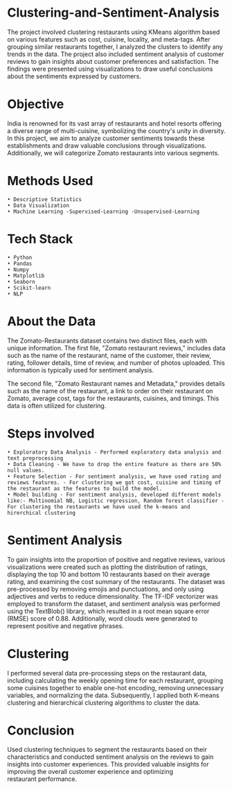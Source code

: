 # Clustering-and-Sentiment-Analysis

The project involved clustering restaurants using KMeans algorithm based on various features such as cost, cuisine, locality, and meta-tags. After grouping similar restaurants together, I analyzed the clusters to identify any trends in the data. The project also included sentiment analysis of customer reviews to gain insights about customer preferences and satisfaction. The findings were presented using visualizations to draw useful conclusions about the sentiments expressed by customers.

# Objective

India is renowned for its vast array of restaurants and hotel resorts offering a diverse range of multi-cuisine, symbolizing the country's unity in diversity. In this project, we aim to analyze customer sentiments towards these establishments and draw valuable conclusions through visualizations. Additionally, we will categorize Zomato restaurants into various segments.

# Methods Used

    • Descriptive Statistics
    • Data Visualization
    • Machine Learning -Supervised-Learning -Unsupervised-Learning
    
# Tech Stack

    • Python
    • Pandas
    • Numpy
    • Matplotlib
    • Seaborn
    • Scikit-learn
    • NLP

# About the Data 

The Zomato-Restaurants dataset contains two distinct files, each with unique information. The first file, "Zomato restaurant reviews," includes data such as the name of the restaurant, name of the customer, their review, rating, follower details, time of review, and number of photos uploaded. This information is typically used for sentiment analysis.

The second file, "Zomato Restaurant names and Metadata," provides details such as the name of the restaurant, a link to order on their restaurant on Zomato, average cost, tags for the restaurants, cuisines, and timings. This data is often utilized for clustering.

# Steps involved

    • Exploratory Data Analysis - Performed exploratory data analysis and text preprocessing
    • Data Cleaning - We have to drop the entire feature as there are 50% null values.
    • Feature Selection - For sentiment analysis, we have used rating and reviews features. - For clustering we got cost, cuisine and timing of the restaurant as the features to build the model.
    • Model building - For sentiment analysis, developed different models like:- Multinomial NB, Logistic regression, Random forest classifier - For clustering the restaurants we have used the k-means and hirerchical clustering
    
# Sentiment Analysis

To gain insights into the proportion of positive and negative reviews, various visualizations were created such as plotting the distribution of ratings, displaying the top 10 and bottom 10 restaurants based on their average rating, and examining the cost summary of the restaurants. The dataset was pre-processed by removing emojis and punctuations, and only using adjectives and verbs to reduce dimensionality. The TF-IDF vectorizer was employed to transform the dataset, and sentiment analysis was performed using the TextBlob() library, which resulted in a root mean square error (RMSE) score of 0.88. Additionally, word clouds were generated to represent positive and negative phrases.

# Clustering

I performed several data pre-processing steps on the restaurant data, including calculating the weekly opening time for each restaurant, grouping some cuisines together to enable one-hot encoding, removing unnecessary variables, and normalizing the data. Subsequently, I applied both K-means clustering and hierarchical clustering algorithms to cluster the data.

# Conclusion

Used clustering techniques to segment the restaurants based on their characteristics and conducted sentiment analysis on the reviews to gain insights into customer experiences. This provided valuable insights for improving the overall customer experience and optimizing restaurant performance.


